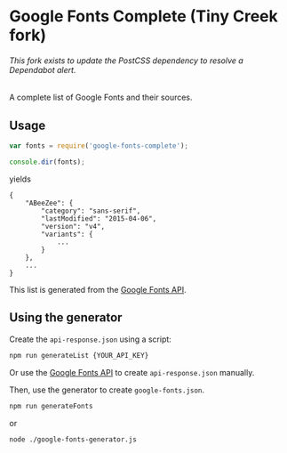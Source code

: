 # Google Fonts Complete (Tiny Creek fork)

###### This fork exists to update the PostCSS dependency to resolve a Dependabot alert.

A complete list of Google Fonts and their sources.

## Usage

``` js
var fonts = require('google-fonts-complete');

console.dir(fonts);
```

yields

``` jsonc
{
    "ABeeZee": {
        "category": "sans-serif",
        "lastModified": "2015-04-06",
        "version": "v4",
        "variants": {
            ...
        }
    },
    ...
}
```

This list is generated from the [Google Fonts API].

## Using the generator

Create the `api-response.json` using a script:
```sh
npm run generateList {YOUR_API_KEY}
```
Or use the [Google Fonts API] to create `api-response.json` manually.

Then, use the generator to create `google-fonts.json`.

```sh
npm run generateFonts
```
or

```sh
node ./google-fonts-generator.js
```

[Google Fonts API]: https://developers.google.com/fonts/
